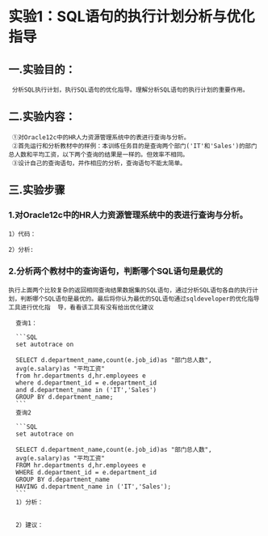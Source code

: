 # 实验1：SQL语句的执行计划分析与优化指导

## 一.实验目的：
     分析SQL执行计划，执行SQL语句的优化指导。理解分析SQL语句的执行计划的重要作用。

## 二.实验内容：
     ①对Oracle12c中的HR人力资源管理系统中的表进行查询与分析。
     ②首先运行和分析教材中的样例：本训练任务目的是查询两个部门('IT'和'Sales')的部门总人数和平均工资，以下两个查询的结果是一样的。但效率不相同。
     ③设计自己的查询语句，并作相应的分析，查询语句不能太简单。

## 三.实验步骤
### 1.对Oracle12c中的HR人力资源管理系统中的表进行查询与分析。
    1）代码：
    
    2）分析:
    
### 2.分析两个教材中的查询语句，判断哪个SQL语句是最优的 

    执行上面两个比较复杂的返回相同查询结果数据集的SQL语句，通过分析SQL语句各自的执行计划，判断哪个SQL语句是最优的。最后将你认为最优的SQL语句通过sqldeveloper的优化指导工具进行优化指  导，看看该工具有没有给出优化建议
    
      查询1：
      
      ```SQL
      set autotrace on

      SELECT d.department_name,count(e.job_id)as "部门总人数",
      avg(e.salary)as "平均工资"
      from hr.departments d,hr.employees e
      where d.department_id = e.department_id
      and d.department_name in ('IT','Sales')
      GROUP BY d.department_name;
      ```
      查询2
      
      ```SQL
      set autotrace on

      SELECT d.department_name,count(e.job_id)as "部门总人数",
      avg(e.salary)as "平均工资"
      FROM hr.departments d,hr.employees e
      WHERE d.department_id = e.department_id
      GROUP BY d.department_name
      HAVING d.department_name in ('IT','Sales');
      ```
      1）分析：
      
      
      2）建议：
         
   




